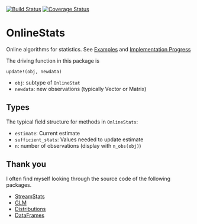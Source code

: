 [![Build Status](https://travis-ci.org/joshday/OnlineStats.jl.svg)](https://travis-ci.org/joshday/OnlineStats.jl)
[![Coverage Status](https://coveralls.io/repos/joshday/OnlineStats.jl/badge.svg?branch=master)](https://coveralls.io/r/joshday/OnlineStats.jl?branch=master)

# OnlineStats

Online algorithms for statistics.  See [Examples](doc/examples) and [Implementation Progress](src)

The driving function in this package is  

```update!(obj, newdata)```  
- `obj`: subtype of `OnlineStat`  
- `newdata`: new observations (typically Vector or Matrix)

## Types 

The typical field structure for methods in `OnlineStats`:

- `estimate`: Current estimate
- `sufficient_stats`:  Values needed to update estimate
- `n`: number of observations (display with `n_obs(obj)`)



## Thank you
I often find myself looking through the source code of the following packages.  

- [StreamStats](https://github.com/johnmyleswhite/StreamStats.jl)
- [GLM](https://github.com/JuliaStats/GLM.jl)  
- [Distributions](https://github.com/JuliaStats/Distributions.jl)  
- [DataFrames](https://github.com/JuliaStats/DataFrames.jl)
